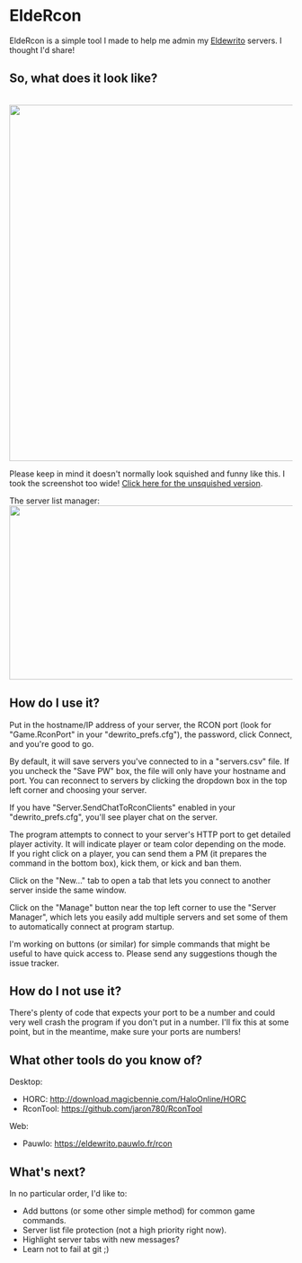 ﻿# EldeRcon
EldeRcon is a simple tool I made to help me admin my [Eldewrito](https://github.com/ElDewrito/ElDorito/) servers. I thought I'd share!

## So, what does it look like?
<br />
<img src="https://i.imgur.com/ZX1JO4W.png" width="1193" height="634">
<br />

Please keep in mind it doesn't normally look squished and funny like this. I took the screenshot too wide! [Click here for the unsquished version](https://i.imgur.com/ZX1JO4W.png).

The server list manager:
<br />
<img src="https://i.imgur.com/h8oX4Hy.png" width="611" height="310">
<br />

## How do I use it?
Put in the hostname/IP address of your server, the RCON port (look for "Game.RconPort"  in your "dewrito_prefs.cfg"), the password, click Connect, and you're good to go.

By default, it will save servers you've connected to in a "servers.csv" file. If you uncheck the "Save PW" box, the file will only have your hostname and port. You can reconnect to servers by clicking the dropdown box in the top left corner and choosing your server.

If you have "Server.SendChatToRconClients" enabled in your "dewrito_prefs.cfg", you'll see player chat on the server.

The program attempts to connect to your server's HTTP port to get detailed player activity. It will indicate player or team color depending on the mode. If you right click on a player, you can send them a PM (it prepares the command in the bottom box), kick them, or kick and ban them.

Click on the "New..." tab to open a tab that lets you connect to another server inside the same window.

Click on the "Manage" button near the top left corner to use the "Server Manager", which lets you easily add multiple servers and set some of them to automatically connect at program startup.

I'm working on buttons (or similar) for simple commands that might be useful to have quick access to. Please send any suggestions though the issue tracker.

## How do I not use it?
There's plenty of code that expects your port to be a number and could very well crash the program if you don't put in a number. I'll fix this at some point, but in the meantime, make sure your ports are numbers!

## What other tools do you know of?

Desktop:
* HORC: http://download.magicbennie.com/HaloOnline/HORC
* RconTool: https://github.com/jaron780/RconTool

Web:
* Pauwlo: https://eldewrito.pauwlo.fr/rcon 

## What's next?
In no particular order, I'd like to:
* Add buttons (or some other simple method) for common game commands. 
* Server list file protection (not a high priority right now).
* Highlight server tabs with new messages?
* Learn not to fail at git ;)
